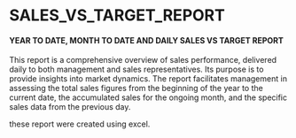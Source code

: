 # SALES_VS_TARGET_REPORT
#### YEAR TO DATE, MONTH TO DATE AND DAILY SALES VS TARGET REPORT 

This report is a comprehensive overview of sales performance, delivered daily to both management and sales representatives. Its purpose is to provide insights into market dynamics. The report facilitates management in assessing the total sales figures from the beginning of the year to the current date, the accumulated sales for the ongoing month, and the specific sales data from the previous day.

these report were created using excel.

